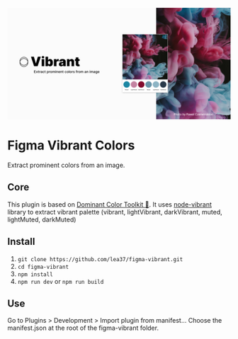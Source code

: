   ![Figma Vibrant Colors](./assets/cover.png)

# Figma Vibrant Colors
Extract prominent colors from an image.

<!-- [Install on Figma](https://www.figma.com/c/plugin/744725347356614754/Dominant-Color-Toolkit-%F0%9F%8E%A8) -->

## Core
This plugin is based on [Dominant Color Toolkit 🎨](https://www.figma.com/community/plugin/744725347356614754/Dominant-Color-Toolkit-%F0%9F%8E%A8). It uses [node-vibrant](https://github.com/Vibrant-Colors/node-vibrant) library to extract vibrant palette (vibrant, lightVibrant, darkVibrant, muted, lightMuted, darkMuted)

## Install
1. `git clone https://github.com/lea37/figma-vibrant.git`
2. `cd figma-vibrant`
3. `npm install`
4. `npm run dev` or `npm run build`

## Use
Go to Plugins > Development > Import plugin from manifest...
Choose the manifest.json at the root of the figma-vibrant folder.
